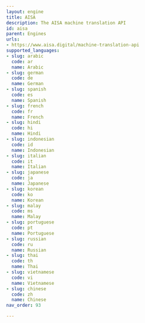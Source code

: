 ```yaml
---
layout: engine
title: AISA
description: The AISA machine translation API
id: aisa
parent: Engines
urls:
- https://www.aisa.digital/machine-translation-api
supported_languages:
- slug: arabic
  code: ar
  name: Arabic
- slug: german
  code: de
  name: German
- slug: spanish
  code: es
  name: Spanish
- slug: french
  code: fr
  name: French
- slug: hindi
  code: hi
  name: Hindi
- slug: indonesian
  code: id
  name: Indonesian
- slug: italian
  code: it
  name: Italian
- slug: japanese
  code: ja
  name: Japanese
- slug: korean
  code: ko
  name: Korean
- slug: malay
  code: ms
  name: Malay
- slug: portuguese
  code: pt
  name: Portuguese
- slug: russian
  code: ru
  name: Russian
- slug: thai
  code: th
  name: Thai
- slug: vietnamese
  code: vi
  name: Vietnamese
- slug: chinese
  code: zh
  name: Chinese
nav_order: 93

---
```



